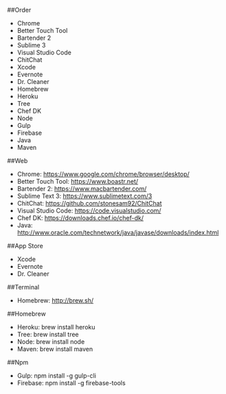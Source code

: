 ##Order
* Chrome
* Better Touch Tool
* Bartender 2
* Sublime 3
* Visual Studio Code
* ChitChat
* Xcode
* Evernote
* Dr. Cleaner
* Homebrew
* Heroku
* Tree
* Chef DK
* Node
* Gulp
* Firebase
* Java
* Maven

##Web
* Chrome: https://www.google.com/chrome/browser/desktop/
* Better Touch Tool: https://www.boastr.net/
* Bartender 2: https://www.macbartender.com/
* Sublime Text 3: https://www.sublimetext.com/3
* ChitChat: https://github.com/stonesam92/ChitChat
* Visual Studio Code: https://code.visualstudio.com/
* Chef DK: https://downloads.chef.io/chef-dk/
* Java: http://www.oracle.com/technetwork/java/javase/downloads/index.html

##App Store
* Xcode
* Evernote
* Dr. Cleaner

##Terminal
* Homebrew:  http://brew.sh/

##Homebrew
* Heroku: brew install heroku
* Tree: brew install tree
* Node: brew install node
* Maven: brew install maven

##Npm
* Gulp: npm install -g gulp-cli
* Firebase: npm install -g firebase-tools


